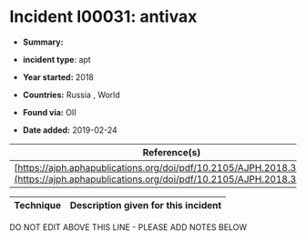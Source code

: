 # Incident I00031: antivax

* **Summary:** 

* **incident type**: apt

* **Year started:** 2018

* **Countries:** Russia , World

* **Found via:** OII

* **Date added:** 2019-02-24


| Reference(s) |
| --------- |
| [https://ajph.aphapublications.org/doi/pdf/10.2105/AJPH.2018.304567](https://ajph.aphapublications.org/doi/pdf/10.2105/AJPH.2018.304567) |

 

| Technique | Description given for this incident |
| --------- | ------------------------- |


DO NOT EDIT ABOVE THIS LINE - PLEASE ADD NOTES BELOW